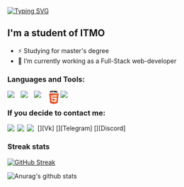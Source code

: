 [![Typing SVG](http://readme-typing-svg.herokuapp.com?font=Fira+Code&size=30&pause=1000&color=20861B&width=450&lines=I'm+JinkoSiz)](https://git.io/typing-svg)

## I'm a student of ITMO

- ⚡ Studying for master's degree
- 🌱 I’m currently working as a Full-Stack web-developer


### Languages and Tools:
[<img align="left" width="30px" src="https://cdn-icons-png.flaticon.com/512/5968/5968350.png"/>][Github]
<img align="left" width="30px" src="https://cdn-icons-png.flaticon.com/512/9307/9307630.png"/>
<!-- <img align="left" width="24px" src="https://cdn-icons-png.flaticon.com/512/10040/10040969.png"/> -->
[<img align="left" width="30px" src="https://cdn-icons-png.flaticon.com/512/5968/5968342.png"/>][SQL]
<img align="left" width="30px" src="https://raw.githubusercontent.com/github/explore/80688e429a7d4ef2fca1e82350fe8e3517d3494d/topics/html/html.png"/>
<img align="left" width="30px" src="https://cdn-icons-png.flaticon.com/512/5968/5968242.png"/>

<br />

### If you decide to contact me:
[<img align="left" width="22px" src="https://cdn4.iconfinder.com/data/icons/social-media-flat-7/64/Social-media_VK-256.png"/>][Vk]
[<img align="left" width="22px" src="https://cdn3.iconfinder.com/data/icons/social-icons-33/512/Telegram-256.png"/>][Telegram]
[<img align="left" width="24px" src="https://cdn0.iconfinder.com/data/icons/free-social-media-set/24/discord-256.png"/>][Discord]
<br />

### Streak stats
[![GitHub Streak](http://github-readme-streak-stats.herokuapp.com?user=JinkoSiz&theme=tokyonight_duo)](https://git.io/streak-stats)

![Anurag's github stats](https://github-readme-stats.vercel.app/api?username=JinkoSiz&show_icons=true&theme=tokyonight) 


<!-- <img src="https://github-readme-stats.vercel.app/api/wakatime?username=JinkoSiz"> -->
<!-- <img src="https://github-readme-stats.vercel.app/api/top-langs/?username=JinkoSiz"> -->
<!-- <img src="https://github-readme-stats.vercel.app/api?username=JinkoSiz&show_icons=true&theme=gotham"> -->


[Github]: https://github.com/github
[Markdown]: https://www.markdownguide.org/getting-started
[Git]: https://git-scm.com
[cmd]: https://docs.microsoft.com/en-us/windows-server/administration/windows-commands/windows-commands
[Linux]: https://www.linux.org
[Java]: https://www.java.com
[SQL]: https://en.wikipedia.org/wiki/SQL
[Docker]: https://www.docker.com
